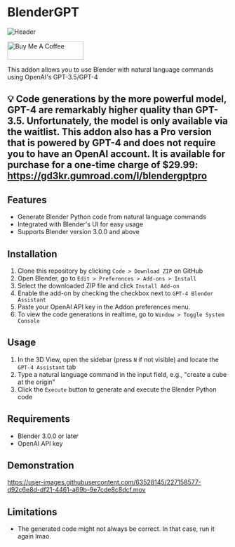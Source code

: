 # BlenderGPT
![Header](https://user-images.githubusercontent.com/63528145/227160213-6862cd5e-b31f-43ea-a5e5-6cc340a95617.png)



<a href="https://www.buymeacoffee.com/gd3kr" target="_blank"><img src="https://cdn.buymeacoffee.com/buttons/default-orange.png" alt="Buy Me A Coffee" height="41" width="174"></a>


This addon allows you to use Blender with natural language commands using OpenAI's GPT-3.5/GPT-4

## 💡 Code generations by the more powerful model, GPT-4 are remarkably higher quality than GPT-3.5. Unfortunately, the model is only available via the waitlist. This addon also has a Pro version that is powered by GPT-4 and does not require you to have an OpenAI account. It is available for purchase for a one-time charge of $29.99: https://gd3kr.gumroad.com/l/blendergptpro

## Features

- Generate Blender Python code from natural language commands
- Integrated with Blender's UI for easy usage
- Supports Blender version 3.0.0 and above

## Installation

1. Clone this repository by clicking `Code > Download ZIP` on GitHub
2. Open Blender, go to `Edit > Preferences > Add-ons > Install`
3. Select the downloaded ZIP file and click `Install Add-on`
4. Enable the add-on by checking the checkbox next to `GPT-4 Blender Assistant`
5. Paste your OpenAI API key in the Addon preferences menu.
5. To view the code generations in realtime, go to `Window > Toggle System Console`

## Usage

1. In the 3D View, open the sidebar (press `N` if not visible) and locate the `GPT-4 Assistant` tab
2. Type a natural language command in the input field, e.g., "create a cube at the origin"
3. Click the `Execute` button to generate and execute the Blender Python code

## Requirements

- Blender 3.0.0 or later
- OpenAI API key

## Demonstration
https://user-images.githubusercontent.com/63528145/227158577-d92c6e8d-df21-4461-a69b-9e7cde8c8dcf.mov

## Limitations

- The generated code might not always be correct. In that case, run it again lmao.
